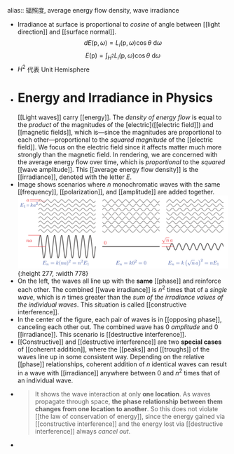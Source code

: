 alias:: 辐照度, average energy flow density, wave irradiance

- Irradiance at surface is proportional to *cosine* of angle between [[light direction]] and [[surface normal]].
  $$
  dE(\mathrm{p},\omega)=L_{i}(\mathrm{p},\omega)\cos\theta\:\mathrm{d}\omega 
  $$
  $$
  E(\mathrm{p})=\int_{H^2}L_i(\mathrm{p},\omega)\cos\theta\:\mathrm{d}\omega 
  $$
- $H^2$ 代表 Unit Hemisphere
- # Energy and Irradiance in Physics
  [[Light waves]] carry [[energy]]. The *density of energy flow* is equal to the *product* of
  the magnitudes of the [electric]([[electric field]]) and [[magnetic fields]], which is—since the magnitudes
  are proportional to each other—proportional to the *squared magnitude* of the [[electric
  field]]. We focus on the electric field since it affects matter much more strongly than
  the magnetic field. 
  In rendering, we are concerned with the average energy flow over time, which is *proportional* to the *squared* [[wave amplitude]]. This [[average energy flow density]] is the [[irradiance]], denoted with the letter $E$.
- Image shows scenarios where $n$ monochromatic waves with the same [[frequency]], [[polarization]], and
  [[amplitude]] are added together.
  ![image.png](../assets/image_1694911010387_0.png){:height 277, :width 778}
- On the left, the waves all line up with the **same** [[phase]] and reinforce each other. The combined [[wave irradiance]] is $n^2$ times that of a *single wave*, which is $n$ times greater than the *sum of the irradiance
  values of the individual waves*. This situation is called [[constructive interference]].
- In the center of the figure, each pair of waves is in [[opposing phase]], canceling each other out. The combined wave has $0$ *amplitude* and $0$ [[irradiance]]. This scenario is [[destructive interference]].
- [[Constructive]] and [[destructive interference]] are two **special cases** of [[coherent addition]], where the [[peaks]] and [[troughs]] of the waves line up in some consistent way. Depending on the relative [[phase]] relationships, coherent addition of $n$ identical waves can result in a wave with [[irradiance]] anywhere between $0$ and $n^2$ times that of an individual wave.
- > It shows the wave interaction at only **one location**. As waves propagate through space, **the phase relationship between them changes from one location to another**.
  So this does not violate [[the law of conservation of energy]], since the energy gained via [[constructive interference]] and the energy lost via [[destructive interference]] always *cancel out*.
-